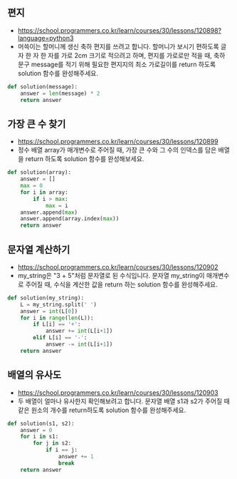 ## 편지
- https://school.programmers.co.kr/learn/courses/30/lessons/120898?language=python3
- 머쓱이는 할머니께 생신 축하 편지를 쓰려고 합니다. 할머니가 보시기 편하도록 글자 한 자 한 자를 가로 2cm 크기로 적으려고 하며, 편지를 가로로만 적을 때, 축하 문구 message를 적기 위해 필요한 편지지의 최소 가로길이를 return 하도록 solution 함수를 완성해주세요.
```python
def solution(message):
    answer = len(message) * 2
    return answer
```

## 가장 큰 수 찾기
- https://school.programmers.co.kr/learn/courses/30/lessons/120899
- 정수 배열 array가 매개변수로 주어질 때, 가장 큰 수와 그 수의 인덱스를 담은 배열을 return 하도록 solution 함수를 완성해보세요.
```python
def solution(array):
    answer = []
    max = 0
    for i in array:
        if i > max:
            max = i
    answer.append(max)
    answer.append(array.index(max))
    return answer
```

## 문자열 계산하기
- https://school.programmers.co.kr/learn/courses/30/lessons/120902
- my_string은 "3 + 5"처럼 문자열로 된 수식입니다. 문자열 my_string이 매개변수로 주어질 때, 수식을 계산한 값을 return 하는 solution 함수를 완성해주세요.
```python
def solution(my_string):
    L = my_string.split(' ')
    answer = int(L[0])
    for i in range(len(L)):
        if L[i] == '+':
            answer += int(L[i+1])
        elif L[i] == '-':
            answer -= int(L[i+1])
    return answer
```

## 배열의 유사도
- https://school.programmers.co.kr/learn/courses/30/lessons/120903
- 두 배열이 얼마나 유사한지 확인해보려고 합니다. 문자열 배열 s1과 s2가 주어질 때 같은 원소의 개수를 return하도록 solution 함수를 완성해주세요.
```python
def solution(s1, s2):
    answer = 0
    for i in s1:
        for j in s2:
            if i == j:
                answer += 1
                break
    return answer
```
